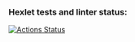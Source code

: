 ### Hexlet tests and linter status:
[![Actions Status](https://github.com/Azat74/frontend-project-lvl1/workflows/hexlet-check/badge.svg)](https://github.com/Azat74/frontend-project-lvl1/actions)